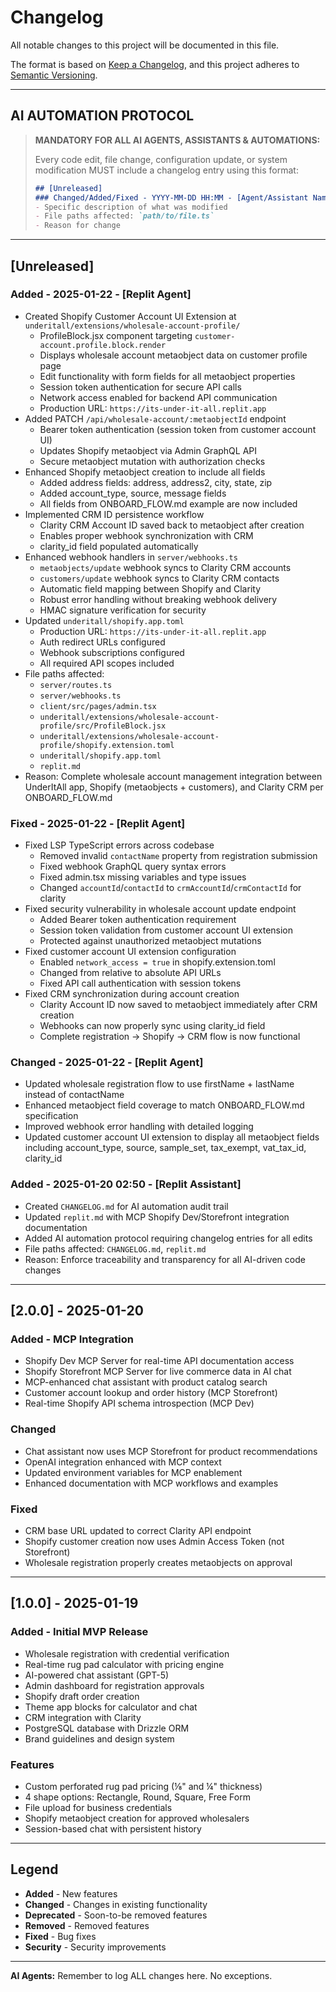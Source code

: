 
# Changelog

All notable changes to this project will be documented in this file.

The format is based on [Keep a Changelog](https://keepachangelog.com/en/1.0.0/),
and this project adheres to [Semantic Versioning](https://semver.org/spec/v2.0.0.html).

---

## **AI AUTOMATION PROTOCOL**

> **MANDATORY FOR ALL AI AGENTS, ASSISTANTS & AUTOMATIONS:**
> 
> Every code edit, file change, configuration update, or system modification MUST include a changelog entry using this format:
> 
> ```markdown
> ## [Unreleased]
> ### Changed/Added/Fixed - YYYY-MM-DD HH:MM - [Agent/Assistant Name]
> - Specific description of what was modified
> - File paths affected: `path/to/file.ts`
> - Reason for change
> ```

---

## [Unreleased]

### Added - 2025-01-22 - [Replit Agent]
- Created Shopify Customer Account UI Extension at `underitall/extensions/wholesale-account-profile/`
  - ProfileBlock.jsx component targeting `customer-account.profile.block.render`
  - Displays wholesale account metaobject data on customer profile page
  - Edit functionality with form fields for all metaobject properties
  - Session token authentication for secure API calls
  - Network access enabled for backend API communication
  - Production URL: `https://its-under-it-all.replit.app`
- Added PATCH `/api/wholesale-account/:metaobjectId` endpoint
  - Bearer token authentication (session token from customer account UI)
  - Updates Shopify metaobject via Admin GraphQL API
  - Secure metaobject mutation with authorization checks
- Enhanced Shopify metaobject creation to include all fields
  - Added address fields: address, address2, city, state, zip
  - Added account_type, source, message fields
  - All fields from ONBOARD_FLOW.md example are now included
- Implemented CRM ID persistence workflow
  - Clarity CRM Account ID saved back to metaobject after creation
  - Enables proper webhook synchronization with CRM
  - clarity_id field populated automatically
- Enhanced webhook handlers in `server/webhooks.ts`
  - `metaobjects/update` webhook syncs to Clarity CRM accounts
  - `customers/update` webhook syncs to Clarity CRM contacts
  - Automatic field mapping between Shopify and Clarity
  - Robust error handling without breaking webhook delivery
  - HMAC signature verification for security
- Updated `underitall/shopify.app.toml`
  - Production URL: `https://its-under-it-all.replit.app`
  - Auth redirect URLs configured
  - Webhook subscriptions configured
  - All required API scopes included
- File paths affected: 
  - `server/routes.ts`
  - `server/webhooks.ts`
  - `client/src/pages/admin.tsx`
  - `underitall/extensions/wholesale-account-profile/src/ProfileBlock.jsx`
  - `underitall/extensions/wholesale-account-profile/shopify.extension.toml`
  - `underitall/shopify.app.toml`
  - `replit.md`
- Reason: Complete wholesale account management integration between UnderItAll app, Shopify (metaobjects + customers), and Clarity CRM per ONBOARD_FLOW.md

### Fixed - 2025-01-22 - [Replit Agent]
- Fixed LSP TypeScript errors across codebase
  - Removed invalid `contactName` property from registration submission
  - Fixed webhook GraphQL query syntax errors
  - Fixed admin.tsx missing variables and type issues
  - Changed `accountId`/`contactId` to `crmAccountId`/`crmContactId` for clarity
- Fixed security vulnerability in wholesale account update endpoint
  - Added Bearer token authentication requirement
  - Session token validation from customer account UI extension
  - Protected against unauthorized metaobject mutations
- Fixed customer account UI extension configuration
  - Enabled `network_access = true` in shopify.extension.toml
  - Changed from relative to absolute API URLs
  - Fixed API call authentication with session tokens
- Fixed CRM synchronization during account creation
  - Clarity Account ID now saved to metaobject immediately after CRM creation
  - Webhooks can now properly sync using clarity_id field
  - Complete registration → Shopify → CRM flow is now functional

### Changed - 2025-01-22 - [Replit Agent]
- Updated wholesale registration flow to use firstName + lastName instead of contactName
- Enhanced metaobject field coverage to match ONBOARD_FLOW.md specification
- Improved webhook error handling with detailed logging
- Updated customer account UI extension to display all metaobject fields including account_type, source, sample_set, tax_exempt, vat_tax_id, clarity_id

### Added - 2025-01-20 02:50 - [Replit Assistant]
- Created `CHANGELOG.md` for AI automation audit trail
- Updated `replit.md` with MCP Shopify Dev/Storefront integration documentation
- Added AI automation protocol requiring changelog entries for all edits
- File paths affected: `CHANGELOG.md`, `replit.md`
- Reason: Enforce traceability and transparency for all AI-driven code changes

---

## [2.0.0] - 2025-01-20

### Added - MCP Integration
- Shopify Dev MCP Server for real-time API documentation access
- Shopify Storefront MCP Server for live commerce data in AI chat
- MCP-enhanced chat assistant with product catalog search
- Customer account lookup and order history (MCP Storefront)
- Real-time Shopify API schema introspection (MCP Dev)

### Changed
- Chat assistant now uses MCP Storefront for product recommendations
- OpenAI integration enhanced with MCP context
- Updated environment variables for MCP enablement
- Enhanced documentation with MCP workflows and examples

### Fixed
- CRM base URL updated to correct Clarity API endpoint
- Shopify customer creation now uses Admin Access Token (not Storefront)
- Wholesale registration properly creates metaobjects on approval

---

## [1.0.0] - 2025-01-19

### Added - Initial MVP Release
- Wholesale registration with credential verification
- Real-time rug pad calculator with pricing engine
- AI-powered chat assistant (GPT-5)
- Admin dashboard for registration approvals
- Shopify draft order creation
- Theme app blocks for calculator and chat
- CRM integration with Clarity
- PostgreSQL database with Drizzle ORM
- Brand guidelines and design system

### Features
- Custom perforated rug pad pricing (⅛" and ¼" thickness)
- 4 shape options: Rectangle, Round, Square, Free Form
- File upload for business credentials
- Shopify metaobject creation for approved wholesalers
- Session-based chat with persistent history

---

## Legend

- **Added** - New features
- **Changed** - Changes in existing functionality
- **Deprecated** - Soon-to-be removed features
- **Removed** - Removed features
- **Fixed** - Bug fixes
- **Security** - Security improvements

---

**AI Agents:** Remember to log ALL changes here. No exceptions.
